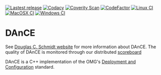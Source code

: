 [![Lastest release](https://img.shields.io/github/release/docgroup/dance.svg)](https://github.com/DOCGroup/DAnCE/releases/latest)
[![Codacy](https://api.codacy.com/project/badge/Grade/bd812dc9701f46288cc10fdd6bbeb6d9)](https://www.codacy.com/app/DOCGroup/DAnCE?utm_source=github.com&utm_medium=referral&utm_content=DOCGroup/DAnCE&utm_campaign=badger)
[![Coverity Scan](https://scan.coverity.com/projects/1/badge.svg)](https://scan.coverity.com/projects/1)
[![CodeFactor](https://www.codefactor.io/repository/github/docgroup/dance/badge)](https://www.codefactor.io/repository/github/docgroup/dance)
[![Linux CI](https://github.com/DOCGroup/DAnCE/workflows/linux/badge.svg)](https://github.com/DOCGroup/DAnCE/actions?query=workflow%3Alinux)
[![MacOSX CI](https://github.com/DOCGroup/DAnCE/workflows/macosx/badge.svg)](https://github.com/DOCGroup/DAnCE/actions?query=workflow%3Amacosx)
[![Windows CI](https://github.com/DOCGroup/DAnCE/workflows/windows/badge.svg)](https://github.com/DOCGroup/DAnCE/actions?query=workflow%3Awindows)

# DAnCE #

See [Douglas C. Schmidt website](https://www.dre.vanderbilt.edu/~schmidt)  for more information about DAnCE. The quality of DAnCE is monitored through our distributed [scoreboard](https://www.dre.vanderbilt.edu/scoreboard/)

DAnCE is a C++ implementation of the OMG's [Deployment and Configuration](https://www.omg.org/spec/DEPL/) standard.
